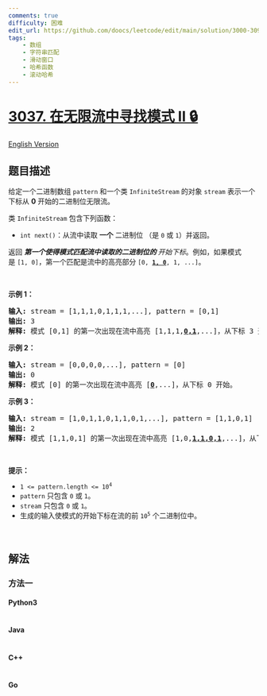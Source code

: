 ```yaml
---
comments: true
difficulty: 困难
edit_url: https://github.com/doocs/leetcode/edit/main/solution/3000-3099/3037.Find%20Pattern%20in%20Infinite%20Stream%20II/README.md
tags:
    - 数组
    - 字符串匹配
    - 滑动窗口
    - 哈希函数
    - 滚动哈希
---
```


<!-- problem:start -->

# [3037. 在无限流中寻找模式 II 🔒](https://leetcode.cn/problems/find-pattern-in-infinite-stream-ii)

[English Version](/solution/3000-3099/3037.Find%20Pattern%20in%20Infinite%20Stream%20II/README_EN.md)

## 题目描述

<!-- description:start -->

<p>给定一个二进制数组&nbsp;<code>pattern</code>&nbsp;和一个类 <code>InfiniteStream</code>&nbsp;的对象&nbsp;<code>stream</code>&nbsp;表示一个下标从 <strong>0</strong>&nbsp;开始的二进制位无限流。</p>

<p>类&nbsp;<code>InfiniteStream</code>&nbsp;包含下列函数：</p>

<ul>
	<li><code>int next()</code>：从流中读取 <strong>一个</strong>&nbsp;二进制位&nbsp;（是&nbsp;<code>0</code>&nbsp;或&nbsp;<code>1</code>）并返回。</li>
</ul>

<p>返回<em>&nbsp;<strong>第一个使得模式匹配流中读取的二进制位的 </strong>开始下标</em>。例如，如果模式是&nbsp;<code>[1, 0]</code>，第一个匹配是流中的高亮部分&nbsp;<code>[0, <strong><u>1, 0</u></strong>, 1, ...]</code>。</p>

<p>&nbsp;</p>

<p><strong>示例 1：</strong></p>

<pre>
<strong>输入:</strong> stream = [1,1,1,0,1,1,1,...], pattern = [0,1]
<strong>输出:</strong> 3
<strong>解释:</strong> 模式 [0,1] 的第一次出现在流中高亮 [1,1,1,<strong><u>0,1</u></strong>,...]，从下标 3 开始。
</pre>

<p><strong>示例 2：</strong></p>

<pre>
<strong>输入:</strong> stream = [0,0,0,0,...], pattern = [0]
<strong>输出:</strong> 0
<strong>解释:</strong> 模式 [0] 的第一次出现在流中高亮 [<strong><u>0</u></strong>,...]，从下标 0 开始。
</pre>

<p><strong>示例 3：</strong></p>

<pre>
<strong>输入:</strong> stream = [1,0,1,1,0,1,1,0,1,...], pattern = [1,1,0,1]
<strong>输出:</strong> 2
<strong>解释:</strong> 模式 [1,1,0,1] 的第一次出现在流中高亮 [1,0,<strong><u>1,1,0,1</u></strong>,...]，从下标 2 开始。
</pre>

<p>&nbsp;</p>

<p><strong>提示：</strong></p>

<ul>
	<li><code>1 &lt;= pattern.length &lt;= 10<sup>4</sup></code></li>
	<li><code>pattern</code>&nbsp;只包含&nbsp;<code>0</code>&nbsp;或&nbsp;<code>1</code>。</li>
	<li><code>stream</code> 只包含&nbsp;<code>0</code>&nbsp;或&nbsp;<code>1</code>。</li>
	<li>生成的输入使模式的开始下标在流的前&nbsp;<code>10<sup>5</sup></code>&nbsp;个二进制位中。</li>
</ul>

<p>&nbsp;</p>

<!-- description:end -->

## 解法

<!-- solution:start -->

### 方法一

<!-- tabs:start -->

#### Python3

```python

```

#### Java

```java

```

#### C++

```cpp

```

#### Go

```go

```

<!-- tabs:end -->

<!-- solution:end -->

<!-- problem:end -->
